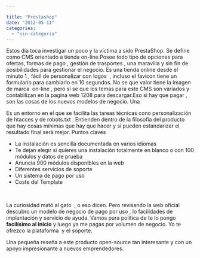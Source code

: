 ```yaml
---

title: "Prestashop"
date: "2012-05-11"
categories: 
  - "sin-categoria"
---
```


Estos día toca investigar un poco y la víctima a sido PrestaShop. Se define como CMS orientado a tienda on-line.Posee todo tipo de opciones para ofertas, formas de pago , gestión de trasportes , una maravilla y sin fin de posibilidades para gestionar el negocio. Es una tienda online desde el minuto 1 , fácil de personalizar con logos  , incluso el favicon tiene un formulario para cambiarlo en 10 segundos. No se que valor tiene la imagen de marca  on-line , pero si se que los temas para este CMS son variados y contabilizan en la pagina web 1208 para descargar.Eso si hay que pagar , son las cosas de los nuevos modelos de negocio. Una

Es un entorno en el que se facilita las tareas técnicas cono personalización de htacces y de robots.txt . Entienden dentro de la filosofía del producto que hay cosas mínimas que hay que hacer y si pueden estandarizar el resultado final será mejor. Puntos claves

- La instalación es sencilla documentada en varios idiomas
- Te dejan elegir si quieres una instalación totalmente en blanco o con 100 módulos y datos de prueba
- Anuncia 900 módulos disponibles en la web
- Diferentes servicios de soporte
- Un sistema de pago por uso
- Coste del Template

 

La curiosidad mató al gato  , o eso dicen. Pero revisando la web oficial descubro un modelo de negocio de pago por uso , lo facilidades de implantación y servicio de ayuda. Vamos pura política de te lo pongo **facilísimo al inicio** y luego ya me pagas por volumen de negocio. Yo te ofrezco la plataforma  y el soporte.

Una pequeña reseña a este producto open-source tan interesante y con un apoyo impresionante a nuevos emprendedores.

